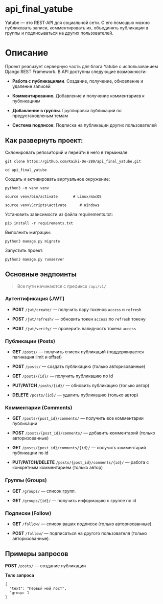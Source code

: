 # api_final_yatube

Yatube — это REST‑API для социальной сети. С его помощью можно публиковать записи, комментировать их, объединять публикации в группы и подписываться на других пользователей.

# Описание

Проект реализует серверную часть для блога Yatube с использованием Django REST Framework. В API доступны следующие возможности:

* **Работа с публикациями**. Создание, получение, обновление и удаление записей

* **Комментирование**. Добавление и получение комментариев к публикациям

* **Добавление в группы**. Группировка публикаций по предустановленым темам

* **Система подписок**. Подписка на публикации других пользователей

## Как развернуть проект:

Склонировать репозиторий и перейти в него в терминале:

```
git clone https://github.com/Kaiki-De-280/api_final_yatube.git
```

```
cd api_final_yatube
```

Создать и активировать виртуальное окружение:

```
python3 -m venv venv
```

```
source venv/bin/activate       # Linux/macOS
```

```
source venv\Scripts\activate      # Windows
```

Установить зависимости из файла requirements.txt:

```
pip install -r requirements.txt
```

Выполнить миграции:

```
python3 manage.py migrate
```

Запустить проект:
```
python3 manage.py runserver
```

## Основные эндпоинты

>Все пути начинаются с префикса `/api/v1/`

### Аутентификация (JWT)

* **POST** `/jwt/create/` — получить пару токенов `access` и `refresh`

* **POST** `/jwt/refresh/` — обновить токен `access` по `refresh` токену

* **POST** `/jwt/verify/` — проверить валидность токена `access`

### Публикации (Posts)

* **GET** `/posts/` — получить список публикаций (поддерживается пагинация limit и offset)

* **POST** `/posts/` — создать публикацию (только авторизованные)

* **GET** `/posts/{id}/` — получить публикацию по id

* **PUT/PATCH** `/posts/{id}/` — обновить публикацию (только автор)

* **DELETE** `/posts/{id}/` — удалить публикацию (только автор)

### Комментарии (Comments)

* **GET** `/posts/{post_id}/comments/` — получить все комментарии публикации

* **POST** `/posts/{post_id}/comments/` — добавить комментарий (только авторизованные)

* **GET** `/posts/{post_id}/comments/{id}/` — получить комментарий публикации по id

* **PUT/PATCH/DELETE** `/posts/{post_id}/comments/{id}/` — работа с конкретным комментарием (только автор)

### Группы (Groups)

* **GET** `/groups/` — список групп.

* **GET** `/groups/{id}/` — получить информацию о группе по id

### Подписки (Follow)

* **GET** `/follow/` — список ваших подписок (только авторизованные).

* **POST** `/follow/` — подписаться на другого пользователя (только авторизованные).

## Примеры запросов

**POST** `/posts/` — создание публикации

**Тело запроса**
```
{
  "text": "Первый мой пост",
  "group: 1
}
```
